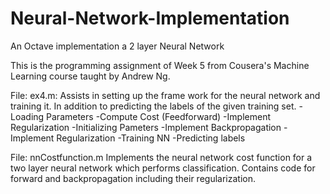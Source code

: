 # Neural-Network-Implementation
An Octave implementation a 2 layer Neural Network

This is the programming assignment of Week 5 from Cousera's Machine Learning course taught by Andrew Ng.

File: ex4.m: 
Assists in setting up the frame work for the neural network and training it. In addition to predicting the labels of the given training set.
-Loading Parameters
-Compute Cost (Feedforward)
-Implement Regularization
-Initializing Pameters
-Implement Backpropagation
-Implement Regularization
-Training NN
-Predicting labels

File: nnCostfunction.m
Implements the neural network cost function for a two layer neural network which performs classification.
Contains code for forward and backpropagation including their regularization.
